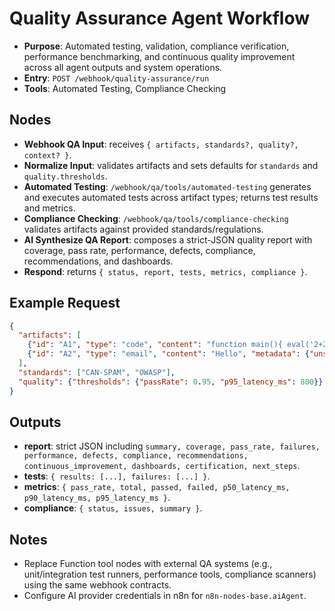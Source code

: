 # Quality Assurance Agent Workflow

- __Purpose__: Automated testing, validation, compliance verification, performance benchmarking, and continuous quality improvement across all agent outputs and system operations.
- __Entry__: `POST /webhook/quality-assurance/run`
- __Tools__: Automated Testing, Compliance Checking

## Nodes
- __Webhook QA Input__: receives `{ artifacts, standards?, quality?, context? }`.
- __Normalize Input__: validates artifacts and sets defaults for `standards` and `quality.thresholds`.
- __Automated Testing__: `/webhook/qa/tools/automated-testing` generates and executes automated tests across artifact types; returns test results and metrics.
- __Compliance Checking__: `/webhook/qa/tools/compliance-checking` validates artifacts against provided standards/regulations.
- __AI Synthesize QA Report__: composes a strict-JSON quality report with coverage, pass rate, performance, defects, compliance, recommendations, and dashboards.
- __Respond__: returns `{ status, report, tests, metrics, compliance }`.

## Example Request
```json
{
  "artifacts": [
    {"id": "A1", "type": "code", "content": "function main(){ eval('2+2') }"},
    {"id": "A2", "type": "email", "content": "Hello", "metadata": {"unsubscribe": false}}
  ],
  "standards": ["CAN-SPAM", "OWASP"],
  "quality": {"thresholds": {"passRate": 0.95, "p95_latency_ms": 800}}
}
```

## Outputs
- __report__: strict JSON including `summary, coverage, pass_rate, failures, performance, defects, compliance, recommendations, continuous_improvement, dashboards, certification, next_steps`.
- __tests__: `{ results: [...], failures: [...] }`.
- __metrics__: `{ pass_rate, total, passed, failed, p50_latency_ms, p90_latency_ms, p95_latency_ms }`.
- __compliance__: `{ status, issues, summary }`.

## Notes
- Replace Function tool nodes with external QA systems (e.g., unit/integration test runners, performance tools, compliance scanners) using the same webhook contracts.
- Configure AI provider credentials in n8n for `n8n-nodes-base.aiAgent`.

